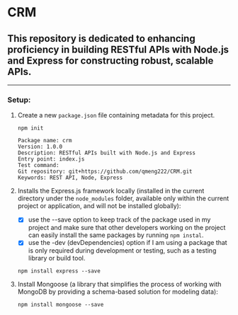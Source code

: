 # CRM

## This repository is dedicated to enhancing proficiency in building RESTful APIs with Node.js and Express for constructing robust, scalable APIs.

---

### Setup:

1. Create a new `package.json` file containing metadata for this project.

   ```
   npm init

   Package name: crm
   Version: 1.0.0
   Description: RESTful APIs built with Node.js and Express
   Entry point: index.js
   Test command:
   Git repository: git+https://github.com/qmeng222/CRM.git
   Keywords: REST API, Node, Express
   ```

2. Installs the Express.js framework locally (installed in the current directory under the `node_modules` folder, available only within the current project or application, and will not be installed globally):
   - [x] use the --save option to keep track of the package used in my project and make sure that other developers working on the project can easily install the same packages by running `npm instal`.
   - [x] use the -dev (devDependencies) option if I am using a package that is only required during development or testing, such as a testing library or build tool.
   ```
   npm install express --save
   ```
3. Install Mongoose (a library that simplifies the process of working with MongoDB by providing a schema-based solution for modeling data):
   ```
   npm install mongoose --save
   ```
